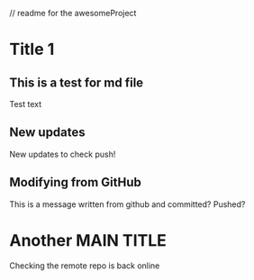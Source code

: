 // readme for the awesomeProject
# Title 1

## This is a test for md file

Test text

## New updates

New updates to check push!

## Modifying from GitHub

This is a message written from github and committed? Pushed?

# Another MAIN TITLE
Checking the remote repo is back online